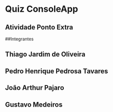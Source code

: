 # Quiz ConsoleApp
## Atividade Ponto Extra

##Integrantes
## Thiago Jardim de Oliveira
## Pedro Henrique Pedrosa Tavares
## João Arthur Pajaro
## Gustavo Medeiros
